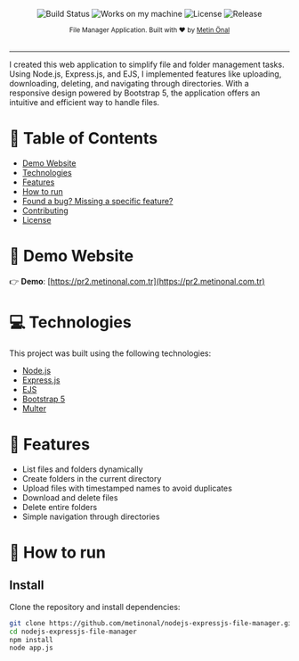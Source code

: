 <p align="center">
  <img src="https://img.shields.io/badge/Build-Passing-brightgreen" alt="Build Status" />
  <img src="https://img.shields.io/badge/Works-on%20my%20machine-brightgreen" alt="Works on my machine" />
  <img src="https://img.shields.io/badge/License-MIT-blue" alt="License" />
  <img src="https://img.shields.io/badge/Release-v1.0-orange" alt="Release" />
</p>

<div align="center">
  <sub>File Manager Application. Built with ❤︎ by
    <a href="https://github.com/metinonal">Metin Önal</a>
  </sub>
</div>

<br />

---

I created this web application to simplify file and folder management tasks. Using Node.js, Express.js, and EJS, I implemented features like uploading, downloading, deleting, and navigating through directories. With a responsive design powered by Bootstrap 5, the application offers an intuitive and efficient way to handle files.

# :pushpin: Table of Contents

* [Demo Website](#eyes-demo-website)
* [Technologies](#computer-technologies)
* [Features](#rocket-features)
* [How to run](#construction_worker-how-to-run)
* [Found a bug? Missing a specific feature?](#bug-issues)
* [Contributing](#tada-contributing)
* [License](#closed_book-license)

# :eyes: Demo Website
👉  **Demo**: [https://pr2.metinonal.com.tr](https://pr2.metinonal.com.tr) <br />

# :computer: Technologies
This project was built using the following technologies:
<ul>
  <li><a href="https://nodejs.org/">Node.js</a></li>
  <li><a href="https://expressjs.com/">Express.js</a></li>
  <li><a href="https://ejs.co/">EJS</a></li>
  <li><a href="https://getbootstrap.com/">Bootstrap 5</a></li>
  <li><a href="https://www.npmjs.com/package/multer">Multer</a></li>
</ul>   

# :rocket: Features

- List files and folders dynamically
- Create folders in the current directory
- Upload files with timestamped names to avoid duplicates
- Download and delete files
- Delete entire folders
- Simple navigation through directories

# :construction_worker: How to run

## Install

Clone the repository and install dependencies:

```sh
git clone https://github.com/metinonal/nodejs-expressjs-file-manager.git
cd nodejs-expressjs-file-manager
npm install
node app.js
